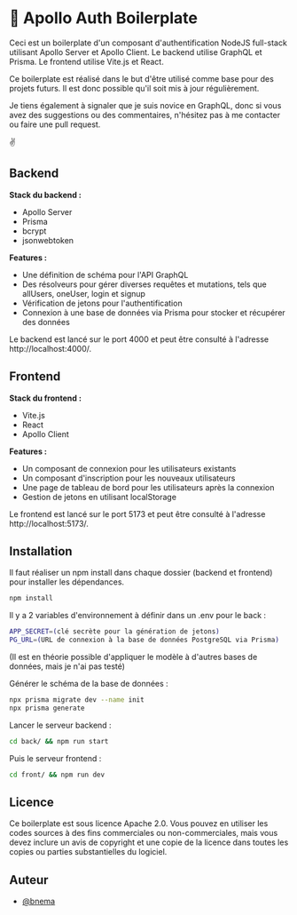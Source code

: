 # 🚀 Apollo Auth Boilerplate

Ceci est un boilerplate d'un composant d'authentification NodeJS full-stack utilisant Apollo Server et Apollo Client. Le backend utilise GraphQL et Prisma. Le frontend utilise Vite.js et React.

Ce boilerplate est réalisé dans le but d'être utilisé comme base pour des projets futurs. Il est donc possible qu'il soit mis à jour régulièrement.

Je tiens également à signaler que je suis novice en GraphQL, donc si vous avez des suggestions ou des commentaires, n'hésitez pas à me contacter ou faire une pull request.

✌

## Backend

__Stack du backend :__
- Apollo Server 
- Prisma 
- bcrypt 
- jsonwebtoken 

__Features :__
- Une définition de schéma pour l'API GraphQL
- Des résolveurs pour gérer diverses requêtes et mutations, tels que allUsers, oneUser, login et signup
- Vérification de jetons pour l'authentification
- Connexion à une base de données via Prisma pour stocker et récupérer des données

Le backend est lancé sur le port 4000 et peut être consulté à l'adresse http://localhost:4000/.

## Frontend

__Stack du frontend :__
- Vite.js
- React 
- Apollo Client 

__Features :__
- Un composant de connexion pour les utilisateurs existants
- Un composant d'inscription pour les nouveaux utilisateurs
- Une page de tableau de bord pour les utilisateurs après la connexion
- Gestion de jetons en utilisant localStorage

Le frontend est lancé sur le port 5173 et peut être consulté à l'adresse http://localhost:5173/.

## Installation

Il faut réaliser un npm install dans chaque dossier (backend et frontend) pour installer les dépendances.

```bash
npm install
```

Il y a 2 variables d'environnement à définir dans un .env pour le back :
```bash
APP_SECRET=(clé secrète pour la génération de jetons)
PG_URL=(URL de connexion à la base de données PostgreSQL via Prisma)
```
(Il est en théorie possible d'appliquer le modèle à d'autres bases de données, mais je n'ai pas testé)

Générer le schéma de la base de données :
```bash
npx prisma migrate dev --name init
npx prisma generate
```
Lancer le serveur backend :
```bash
cd back/ && npm run start
```
Puis le serveur frontend :
```bash
cd front/ && npm run dev

```

## Licence

Ce boilerplate est sous licence Apache 2.0. Vous pouvez en utiliser les codes sources à des fins commerciales ou non-commerciales, mais vous devez inclure un avis de copyright et une copie de la licence dans toutes les copies ou parties substantielles du logiciel.

## Auteur

- [@bnema](https://www.github.com/bnema)